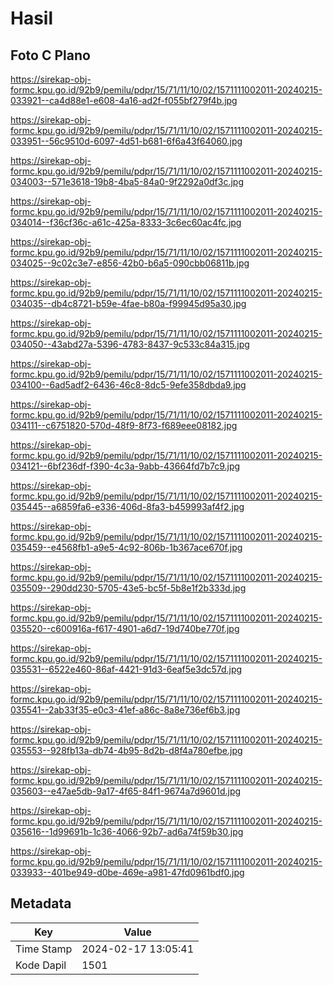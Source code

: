 # Hasil

## Foto C Plano

https://sirekap-obj-formc.kpu.go.id/92b9/pemilu/pdpr/15/71/11/10/02/1571111002011-20240215-033921--ca4d88e1-e608-4a16-ad2f-f055bf279f4b.jpg

https://sirekap-obj-formc.kpu.go.id/92b9/pemilu/pdpr/15/71/11/10/02/1571111002011-20240215-033951--56c9510d-6097-4d51-b681-6f6a43f64060.jpg

https://sirekap-obj-formc.kpu.go.id/92b9/pemilu/pdpr/15/71/11/10/02/1571111002011-20240215-034003--571e3618-19b8-4ba5-84a0-9f2292a0df3c.jpg

https://sirekap-obj-formc.kpu.go.id/92b9/pemilu/pdpr/15/71/11/10/02/1571111002011-20240215-034014--f36cf36c-a61c-425a-8333-3c6ec60ac4fc.jpg

https://sirekap-obj-formc.kpu.go.id/92b9/pemilu/pdpr/15/71/11/10/02/1571111002011-20240215-034025--9c02c3e7-e856-42b0-b6a5-090cbb06811b.jpg

https://sirekap-obj-formc.kpu.go.id/92b9/pemilu/pdpr/15/71/11/10/02/1571111002011-20240215-034035--db4c8721-b59e-4fae-b80a-f99945d95a30.jpg

https://sirekap-obj-formc.kpu.go.id/92b9/pemilu/pdpr/15/71/11/10/02/1571111002011-20240215-034050--43abd27a-5396-4783-8437-9c533c84a315.jpg

https://sirekap-obj-formc.kpu.go.id/92b9/pemilu/pdpr/15/71/11/10/02/1571111002011-20240215-034100--6ad5adf2-6436-46c8-8dc5-9efe358dbda9.jpg

https://sirekap-obj-formc.kpu.go.id/92b9/pemilu/pdpr/15/71/11/10/02/1571111002011-20240215-034111--c6751820-570d-48f9-8f73-f689eee08182.jpg

https://sirekap-obj-formc.kpu.go.id/92b9/pemilu/pdpr/15/71/11/10/02/1571111002011-20240215-034121--6bf236df-f390-4c3a-9abb-43664fd7b7c9.jpg

https://sirekap-obj-formc.kpu.go.id/92b9/pemilu/pdpr/15/71/11/10/02/1571111002011-20240215-035445--a6859fa6-e336-406d-8fa3-b459993af4f2.jpg

https://sirekap-obj-formc.kpu.go.id/92b9/pemilu/pdpr/15/71/11/10/02/1571111002011-20240215-035459--e4568fb1-a9e5-4c92-806b-1b367ace670f.jpg

https://sirekap-obj-formc.kpu.go.id/92b9/pemilu/pdpr/15/71/11/10/02/1571111002011-20240215-035509--290dd230-5705-43e5-bc5f-5b8e1f2b333d.jpg

https://sirekap-obj-formc.kpu.go.id/92b9/pemilu/pdpr/15/71/11/10/02/1571111002011-20240215-035520--c600916a-f617-4901-a6d7-19d740be770f.jpg

https://sirekap-obj-formc.kpu.go.id/92b9/pemilu/pdpr/15/71/11/10/02/1571111002011-20240215-035531--6522e460-86af-4421-91d3-6eaf5e3dc57d.jpg

https://sirekap-obj-formc.kpu.go.id/92b9/pemilu/pdpr/15/71/11/10/02/1571111002011-20240215-035541--2ab33f35-e0c3-41ef-a86c-8a8e736ef6b3.jpg

https://sirekap-obj-formc.kpu.go.id/92b9/pemilu/pdpr/15/71/11/10/02/1571111002011-20240215-035553--928fb13a-db74-4b95-8d2b-d8f4a780efbe.jpg

https://sirekap-obj-formc.kpu.go.id/92b9/pemilu/pdpr/15/71/11/10/02/1571111002011-20240215-035603--e47ae5db-9a17-4f65-84f1-9674a7d9601d.jpg

https://sirekap-obj-formc.kpu.go.id/92b9/pemilu/pdpr/15/71/11/10/02/1571111002011-20240215-035616--1d99691b-1c36-4066-92b7-ad6a74f59b30.jpg

https://sirekap-obj-formc.kpu.go.id/92b9/pemilu/pdpr/15/71/11/10/02/1571111002011-20240215-033933--401be949-d0be-469e-a981-47fd0961bdf0.jpg


## Metadata

| Key        | Value               |
| ---------- | ------------------- |
| Time Stamp | 2024-02-17 13:05:41 |
| Kode Dapil | 1501                |



